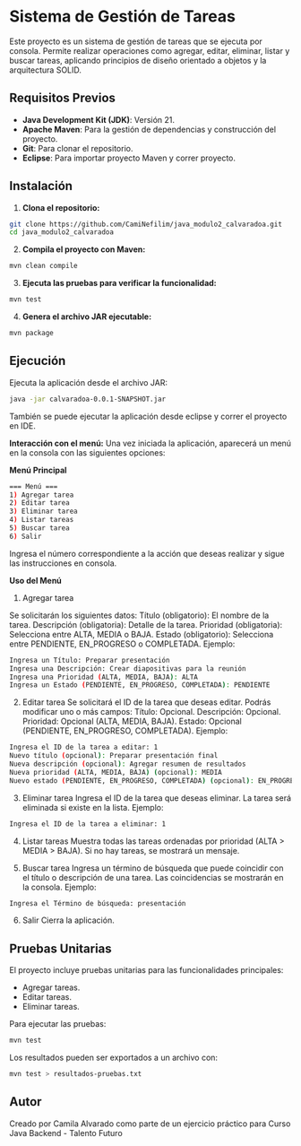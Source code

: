 # Sistema de Gestión de Tareas

Este proyecto es un sistema de gestión de tareas que se ejecuta por consola. Permite realizar operaciones como agregar, editar, eliminar, listar y buscar tareas, aplicando principios de diseño orientado a objetos y la arquitectura SOLID.



## Requisitos Previos

- **Java Development Kit (JDK)**: Versión 21.
- **Apache Maven**: Para la gestión de dependencias y construcción del proyecto.
- **Git**: Para clonar el repositorio.
- **Eclipse**: Para importar proyecto Maven y correr proyecto.



## Instalación

1. **Clona el repositorio:**
   
```bash
git clone https://github.com/CamiNefilim/java_modulo2_calvaradoa.git
cd java_modulo2_calvaradoa
```

2. **Compila el proyecto con Maven:**

 ```bash
mvn clean compile
```

3. **Ejecuta las pruebas para verificar la funcionalidad:**
   
```bash
mvn test
```

4. **Genera el archivo JAR ejecutable:**

```bash
mvn package
```




## Ejecución

Ejecuta la aplicación desde el archivo JAR:

```bash
java -jar calvaradoa-0.0.1-SNAPSHOT.jar
```

También se puede ejecutar la aplicación desde eclipse y correr el proyecto en IDE.

**Interacción con el menú:** Una vez iniciada la aplicación, aparecerá un menú en la consola con las siguientes opciones:

**Menú Principal**

```bash
=== Menú ===
1) Agregar tarea
2) Editar tarea
3) Eliminar tarea
4) Listar tareas
5) Buscar tarea
6) Salir
```

Ingresa el número correspondiente a la acción que deseas realizar y sigue las instrucciones en consola.

**Uso del Menú**

1) Agregar tarea

Se solicitarán los siguientes datos:
Título (obligatorio): El nombre de la tarea.
Descripción (obligatoria): Detalle de la tarea.
Prioridad (obligatoria): Selecciona entre ALTA, MEDIA o BAJA.
Estado (obligatorio): Selecciona entre PENDIENTE, EN_PROGRESO o COMPLETADA.
Ejemplo:

```bash
Ingresa un Título: Preparar presentación
Ingresa una Descripción: Crear diapositivas para la reunión
Ingresa una Prioridad (ALTA, MEDIA, BAJA): ALTA
Ingresa un Estado (PENDIENTE, EN_PROGRESO, COMPLETADA): PENDIENTE
```

2) Editar tarea
Se solicitará el ID de la tarea que deseas editar.
Podrás modificar uno o más campos:
Título: Opcional.
Descripción: Opcional.
Prioridad: Opcional (ALTA, MEDIA, BAJA).
Estado: Opcional (PENDIENTE, EN_PROGRESO, COMPLETADA).
Ejemplo:

```bash
Ingresa el ID de la tarea a editar: 1
Nuevo título (opcional): Preparar presentación final
Nueva descripción (opcional): Agregar resumen de resultados
Nueva prioridad (ALTA, MEDIA, BAJA) (opcional): MEDIA
Nuevo estado (PENDIENTE, EN_PROGRESO, COMPLETADA) (opcional): EN_PROGRESO
```

3) Eliminar tarea
Ingresa el ID de la tarea que deseas eliminar.
La tarea será eliminada si existe en la lista.
Ejemplo:

```bash
Ingresa el ID de la tarea a eliminar: 1
```

4) Listar tareas
Muestra todas las tareas ordenadas por prioridad (ALTA > MEDIA > BAJA).
Si no hay tareas, se mostrará un mensaje.

6) Buscar tarea
Ingresa un término de búsqueda que puede coincidir con el título o descripción de una tarea.
Las coincidencias se mostrarán en la consola.
Ejemplo:

```bash
Ingresa el Término de búsqueda: presentación
```

6) Salir
Cierra la aplicación.



## Pruebas Unitarias
El proyecto incluye pruebas unitarias para las funcionalidades principales:

- Agregar tareas.
- Editar tareas.
- Eliminar tareas.

Para ejecutar las pruebas:

```bash
mvn test
```

Los resultados pueden ser exportados a un archivo con:

```bash
mvn test > resultados-pruebas.txt
```



## Autor

Creado por Camila Alvarado como parte de un ejercicio práctico para Curso Java Backend - Talento Futuro
